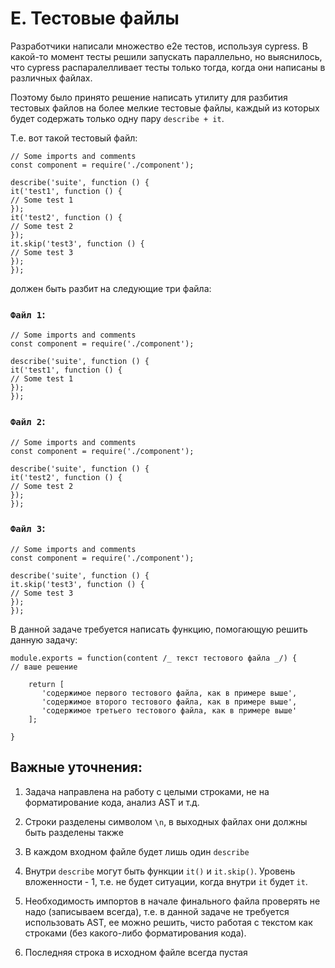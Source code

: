 # E. Тестовые файлы

Разработчики написали множество e2e тестов, используя cypress. В какой-то момент тесты решили запускать параллельно, но выяснилось, что cypress распаралелливает тесты только тогда, когда они написаны в различных файлах.

Поэтому было принято решение написать утилиту для разбития тестовых файлов на более мелкие тестовые файлы, каждый из которых будет содержать только одну пару `describe + it`.

Т.е. вот такой тестовый файл:

```
// Some imports and comments
const component = require('./component');

describe('suite', function () {
it('test1', function () {
// Some test 1
});
it('test2', function () {
// Some test 2
});
it.skip('test3', function () {
// Some test 3
});
});
```

должен быть разбит на следующие три файла:

### `Файл 1`:

```
// Some imports and comments
const component = require('./component');

describe('suite', function () {
it('test1', function () {
// Some test 1
});
});
```

### `Файл 2`:

```
// Some imports and comments
const component = require('./component');

describe('suite', function () {
it('test2', function () {
// Some test 2
});
});
```

### `Файл 3`:

```
// Some imports and comments
const component = require('./component');

describe('suite', function () {
it.skip('test3', function () {
// Some test 3
});
});
```

В данной задаче требуется написать функцию, помогающую решить данную задачу:

```
module.exports = function(content /_ текст тестового файла _/) {
// ваше решение

    return [
       'содержимое первого тестового файла, как в примере выше',
       'содержимое второго тестового файла, как в примере выше',
       'содержимое третьего тестового файла, как в примере выше'
    ];

}
```

## Важные уточнения:

1. Задача направлена на работу с целыми строками, не на форматирование кода, анализ AST и т.д.

2. Строки разделены символом `\n`, в выходных файлах они должны быть разделены также

3. В каждом входном файле будет лишь один `describe`

4. Внутри `describe` могут быть функции `it()` и `it.skip()`. Уровень вложенности - 1, т.е. не будет ситуации, когда внутри `it` будет `it`.

5. Необходимость импортов в начале финального файла проверять не надо (записываем всегда), т.е. в данной задаче не требуется использовать AST, ее можно решить, чисто работая с текстом как строками (без какого-либо форматирования кода).

6. Последняя строка в исходном файле всегда пустая
